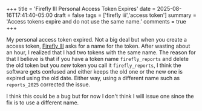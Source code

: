 +++
title = 'Firefly III Personal Access Token Expires'
date = 2025-08-16T17:41:40-05:00
draft = false
tags = ['firefly iii','access token']
summary = 'Access tokens expire and do not use the same name.'
comments = true
+++

My personal access token expired.
Not a big deal but when you create a access token,
[Firefly III](https://www.firefly-iii.org/) asks for a name for the token.
After wasting about an hour, I realized that I had two tokens with the same name.
The reason for that I believe is that if you have a token name `firefly_reports`
and delete the old token but you *new* token you call it `firefly_reports`, I
think the software gets confused and either keeps the old one or the new one is
expired using the old date.
Either way, using a different name such as `reports_2025` corrected the issue.

I think this could be a bug but for now I don't think I will issue one since the
fix is to use a different name.

